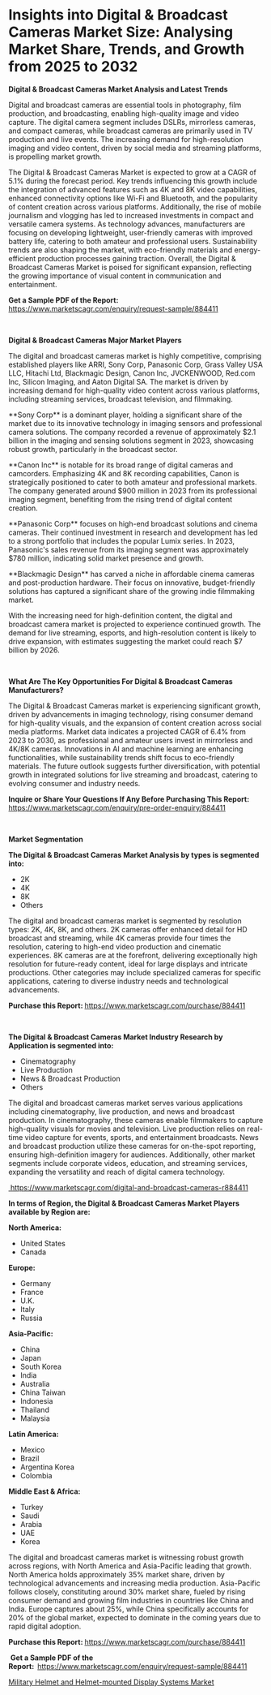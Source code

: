 <p><h1>Insights into Digital & Broadcast Cameras Market Size: Analysing Market Share, Trends, and Growth from 2025 to 2032</h1></p><p><strong>Digital & Broadcast Cameras Market Analysis and Latest Trends</strong></p>
<p><p>Digital and broadcast cameras are essential tools in photography, film production, and broadcasting, enabling high-quality image and video capture. The digital camera segment includes DSLRs, mirrorless cameras, and compact cameras, while broadcast cameras are primarily used in TV production and live events. The increasing demand for high-resolution imaging and video content, driven by social media and streaming platforms, is propelling market growth.</p><p>The Digital & Broadcast Cameras Market is expected to grow at a CAGR of 5.1% during the forecast period. Key trends influencing this growth include the integration of advanced features such as 4K and 8K video capabilities, enhanced connectivity options like Wi-Fi and Bluetooth, and the popularity of content creation across various platforms. Additionally, the rise of mobile journalism and vlogging has led to increased investments in compact and versatile camera systems. As technology advances, manufacturers are focusing on developing lightweight, user-friendly cameras with improved battery life, catering to both amateur and professional users. Sustainability trends are also shaping the market, with eco-friendly materials and energy-efficient production processes gaining traction. Overall, the Digital & Broadcast Cameras Market is poised for significant expansion, reflecting the growing importance of visual content in communication and entertainment.</p></p>
<p><strong>Get a Sample PDF of the Report:&nbsp;</strong> <a href="https://www.marketscagr.com/enquiry/request-sample/884411?utm_campaign=2631&utm_medium=2&utm_source=Github&utm_content=ia&utm_term=05042025&utm_id=digital-broadcast-cameras">https://www.marketscagr.com/enquiry/request-sample/884411</a></p>
<p>&nbsp;</p>
<p><strong>Digital & Broadcast Cameras Major Market Players</strong></p>
<p><p>The digital and broadcast cameras market is highly competitive, comprising established players like ARRI, Sony Corp, Panasonic Corp, Grass Valley USA LLC, Hitachi Ltd, Blackmagic Design, Canon Inc, JVCKENWOOD, Red.com Inc, Silicon Imaging, and Aaton Digital SA. The market is driven by increasing demand for high-quality video content across various platforms, including streaming services, broadcast television, and filmmaking.</p><p>**Sony Corp** is a dominant player, holding a significant share of the market due to its innovative technology in imaging sensors and professional camera solutions. The company recorded a revenue of approximately $2.1 billion in the imaging and sensing solutions segment in 2023, showcasing robust growth, particularly in the broadcast sector.</p><p>**Canon Inc** is notable for its broad range of digital cameras and camcorders. Emphasizing 4K and 8K recording capabilities, Canon is strategically positioned to cater to both amateur and professional markets. The company generated around $900 million in 2023 from its professional imaging segment, benefiting from the rising trend of digital content creation.</p><p>**Panasonic Corp** focuses on high-end broadcast solutions and cinema cameras. Their continued investment in research and development has led to a strong portfolio that includes the popular Lumix series. In 2023, Panasonic's sales revenue from its imaging segment was approximately $780 million, indicating solid market presence and growth.</p><p>**Blackmagic Design** has carved a niche in affordable cinema cameras and post-production hardware. Their focus on innovative, budget-friendly solutions has captured a significant share of the growing indie filmmaking market.</p><p>With the increasing need for high-definition content, the digital and broadcast camera market is projected to experience continued growth. The demand for live streaming, esports, and high-resolution content is likely to drive expansion, with estimates suggesting the market could reach $7 billion by 2026.</p></p>
<p>&nbsp;</p>
<p><strong>What Are The Key Opportunities For Digital & Broadcast Cameras Manufacturers?</strong></p>
<p><p>The Digital & Broadcast Cameras market is experiencing significant growth, driven by advancements in imaging technology, rising consumer demand for high-quality visuals, and the expansion of content creation across social media platforms. Market data indicates a projected CAGR of 6.4% from 2023 to 2030, as professional and amateur users invest in mirrorless and 4K/8K cameras. Innovations in AI and machine learning are enhancing functionalities, while sustainability trends shift focus to eco-friendly materials. The future outlook suggests further diversification, with potential growth in integrated solutions for live streaming and broadcast, catering to evolving consumer and industry needs.</p></p>
<p><strong>Inquire or Share Your Questions If Any Before Purchasing This Report:</strong> <a href="https://www.marketscagr.com/enquiry/pre-order-enquiry/884411?utm_campaign=2631&utm_medium=2&utm_source=Github&utm_content=ia&utm_term=05042025&utm_id=digital-broadcast-cameras">https://www.marketscagr.com/enquiry/pre-order-enquiry/884411</a></p>
<p>&nbsp;</p>
<p><strong>Market Segmentation</strong></p>
<p><strong>The Digital & Broadcast Cameras Market Analysis by types is segmented into:</strong></p>
<p><ul><li>2K</li><li>4K</li><li>8K</li><li>Others</li></ul></p>
<p><p>The digital and broadcast cameras market is segmented by resolution types: 2K, 4K, 8K, and others. 2K cameras offer enhanced detail for HD broadcast and streaming, while 4K cameras provide four times the resolution, catering to high-end video production and cinematic experiences. 8K cameras are at the forefront, delivering exceptionally high resolution for future-ready content, ideal for large displays and intricate productions. Other categories may include specialized cameras for specific applications, catering to diverse industry needs and technological advancements.</p></p>
<p><strong>Purchase this Report:&nbsp;</strong><a href="https://www.marketscagr.com/purchase/884411?utm_campaign=2631&utm_medium=2&utm_source=Github&utm_content=ia&utm_term=05042025&utm_id=digital-broadcast-cameras">https://www.marketscagr.com/purchase/884411</a></p>
<p>&nbsp;</p>
<p><strong>The Digital & Broadcast Cameras Market Industry Research by Application is segmented into:</strong></p>
<p><ul><li>Cinematography</li><li>Live Production</li><li>News & Broadcast Production</li><li>Others</li></ul></p>
<p><p>The digital and broadcast cameras market serves various applications including cinematography, live production, and news and broadcast production. In cinematography, these cameras enable filmmakers to capture high-quality visuals for movies and television. Live production relies on real-time video capture for events, sports, and entertainment broadcasts. News and broadcast production utilize these cameras for on-the-spot reporting, ensuring high-definition imagery for audiences. Additionally, other market segments include corporate videos, education, and streaming services, expanding the versatility and reach of digital camera technology.</p></p>
<p><a href="https://www.marketscagr.com/digital-and-broadcast-cameras-r884411?utm_campaign=2631&utm_medium=2&utm_source=Github&utm_content=ia&utm_term=05042025&utm_id=digital-broadcast-cameras">&nbsp;https://www.marketscagr.com/digital-and-broadcast-cameras-r884411</a></p>
<p><strong>In terms of Region, the Digital & Broadcast Cameras Market Players available by Region are:</strong></p>
<p>
    <p> <strong> North America: </strong>
        <ul>
            <li>United States</li>
            <li>Canada</li>
        </ul>
        </p> 
    <p> <strong> Europe: </strong>
        <ul>
            <li>Germany</li>
            <li>France</li>
            <li>U.K.</li>
            <li>Italy</li>
            <li>Russia</li>
        </ul>
        </p> 
    <p> <strong> Asia-Pacific: </strong>
        <ul>
            <li>China</li>
            <li>Japan</li>
            <li>South Korea</li>
            <li>India</li>
            <li>Australia</li>
            <li>China Taiwan</li>
            <li>Indonesia</li>
            <li>Thailand</li>
            <li>Malaysia</li>
        </ul>
        </p> 
    <p> <strong> Latin America: </strong>
        <ul>
            <li>Mexico</li>
            <li>Brazil</li>
            <li>Argentina Korea</li>
            <li>Colombia</li>
        </ul>
        </p> 
    <p> <strong> Middle East & Africa: </strong>
        <ul>
            <li>Turkey</li>
            <li>Saudi</li>
            <li>Arabia</li>
            <li>UAE</li>
            <li>Korea</li>
        </ul>
    </p>
    </p>
<p><p>The digital and broadcast cameras market is witnessing robust growth across regions, with North America and Asia-Pacific leading that growth. North America holds approximately 35% market share, driven by technological advancements and increasing media production. Asia-Pacific follows closely, constituting around 30% market share, fueled by rising consumer demand and growing film industries in countries like China and India. Europe captures about 25%, while China specifically accounts for 20% of the global market, expected to dominate in the coming years due to rapid digital adoption.</p></p>
<p><strong>Purchase this Report: </strong><a href="https://www.marketscagr.com/purchase/884411?utm_campaign=2631&utm_medium=2&utm_source=Github&utm_content=ia&utm_term=05042025&utm_id=digital-broadcast-cameras">https://www.marketscagr.com/purchase/884411</a></p>
<p>&nbsp;<strong>Get a Sample PDF of the Report:&nbsp;&nbsp;</strong><a href="https://www.marketscagr.com/enquiry/request-sample/884411?utm_campaign=2631&utm_medium=2&utm_source=Github&utm_content=ia&utm_term=05042025&utm_id=digital-broadcast-cameras">https://www.marketscagr.com/enquiry/request-sample/884411</a></p>
<p><strong></strong></p>
<p><p><a href="https://github.com/shondapmbau/Market-Research-Report-List-1/blob/main/military-helmet-and-helmet-mounted-display-systems-market.md?utm_campaign=2631&utm_medium=2&utm_source=Github&utm_content=ia&utm_term=05042025&utm_id=digital-broadcast-cameras">Military Helmet and Helmet-mounted Display Systems Market</a></p></p>